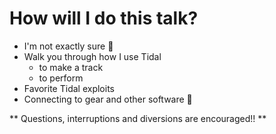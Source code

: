# How will I do this talk?

- I'm not exactly sure 🤔
- Walk you through how I use Tidal
  - to make a track
  - to perform
- Favorite Tidal exploits
- Connecting to gear and other software 🎹

** Questions, interruptions and diversions are encouraged!! **

